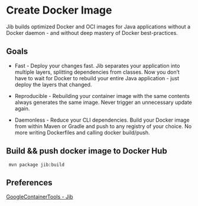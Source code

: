 # Create Docker Image

Jib builds optimized Docker and OCI images for Java applications without a Docker daemon - and without deep mastery of Docker best-practices.

## Goals

- Fast - Deploy your changes fast. Jib separates your application into multiple layers, splitting dependencies from classes. Now you don’t have to wait for Docker to rebuild your entire Java application - just deploy the layers that changed.

- Reproducible - Rebuilding your container image with the same contents always generates the same image. Never trigger an unnecessary update again.

- Daemonless - Reduce your CLI dependencies. Build your Docker image from within Maven or Gradle and push to any registry of your choice. No more writing Dockerfiles and calling docker build/push.

## Build && push docker image to Docker Hub

```shell script
 mvn package jib:build 
```

## Preferences

[GoogleContainerTools - Jib](https://github.com/GoogleContainerTools/jib)
